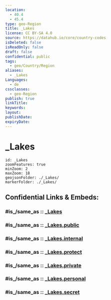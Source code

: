 ```yaml
---
location:
  - 40.4
  - 45.4
type: geo-Region
title: _Lakes
license: CC BY-SA 4.0
source: https://datahub.io/core/country-codes
isDeleted: false
isReadOnly: false
draft: false
confidential: public
tags:
  - geo/Country/Region
aliases:
  - _Lakes
Languages:
  - de
cssclasses:
  - geo-Region
publish: true
linkTitle:
keywords:
layout:
publishDate:
expiryDate:
---
```


# _Lakes

```leaflet
id: _Lakes
zoomFeatures: true 
minZoom: 2 
maxZoom: 18
geojsonFolder: ./_Lakes/
markerFolder: ./_Lakes/
```


## Confidential Links & Embeds: 

### #is_/same_as :: [_Lakes](/_Standards/Earth/Continent/Asia/Asia~North~West/Armenia/Provinces~Armenia/Gegharkunik/_Lakes.md) 

### #is_/same_as :: [_Lakes.public](/_public/Earth/Continent/Asia/Asia~North~West/Armenia/Provinces~Armenia/Gegharkunik/_Lakes.public.md) 

### #is_/same_as :: [_Lakes.internal](/_internal/Earth/Continent/Asia/Asia~North~West/Armenia/Provinces~Armenia/Gegharkunik/_Lakes.internal.md) 

### #is_/same_as :: [_Lakes.protect](/_protect/Earth/Continent/Asia/Asia~North~West/Armenia/Provinces~Armenia/Gegharkunik/_Lakes.protect.md) 

### #is_/same_as :: [_Lakes.private](/_private/Earth/Continent/Asia/Asia~North~West/Armenia/Provinces~Armenia/Gegharkunik/_Lakes.private.md) 

### #is_/same_as :: [_Lakes.personal](/_personal/Earth/Continent/Asia/Asia~North~West/Armenia/Provinces~Armenia/Gegharkunik/_Lakes.personal.md) 

### #is_/same_as :: [_Lakes.secret](/_secret/Earth/Continent/Asia/Asia~North~West/Armenia/Provinces~Armenia/Gegharkunik/_Lakes.secret.md)

